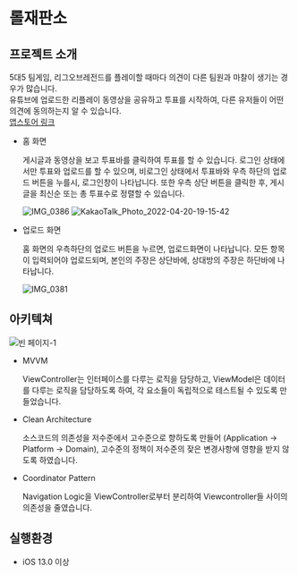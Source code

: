 # 롤재판소
## 프로젝트 소개
5대5 팀게임, 리그오브레전드를 플레이할 때마다 의견이 다른 팀원과 마찰이 생기는 경우가 많습니다.  
유튜브에 업로드한 리플레이 동영상을 공유하고 투표를 시작하여, 다른 유저들이 어떤 의견에 동의하는지 알 수 있습니다.  
[앱스토어 링크](https://apps.apple.com/kr/app/%EB%A1%A4-%EC%9E%AC%ED%8C%90%EC%86%8C/id1616538910)
- 홈 화면  
  
  게시글과 동영상을 보고 투표바를 클릭하여 투표를 할 수 있습니다.
  로그인 상태에서만 투표와 업로드를 할 수 있으며, 비로그인 상태에서 투표바와 우측 하단의 업로드 버튼을 누를시, 로그인창이 나타납니다. 또한 우측 상단 버튼을 클릭한 후, 게시글을 최신순 또는 총 투표수로
  정렬할 수 있습니다.  
  
  ![IMG_0386](https://user-images.githubusercontent.com/37011809/164245844-3dcb8726-d21b-4971-abd0-b3003a78fc29.PNG)
  ![KakaoTalk_Photo_2022-04-20-19-15-42](https://user-images.githubusercontent.com/37011809/164245817-6a71e8cd-0d63-4a9d-ac48-ce863a24ef58.png)  
  
- 업로드 화면  
  
  홈 화면의 우측하단의 업로드 버튼을 누르면, 업로드화면이 나타납니다. 모든 항목이 입력되어야 업로드되며, 본인의 주장은 상단바에, 상대방의 주장은 하단바에 나타납니다.  
    
  ![IMG_0381](https://user-images.githubusercontent.com/37011809/164245840-9e4d926b-045f-4693-b99d-99b51fd6495a.PNG)
## 아키텍쳐
![빈 페이지-1](https://user-images.githubusercontent.com/37011809/174434081-1bcc7d24-65c2-4018-954f-b7e7391481eb.png)

- MVVM

  ViewController는 인터페이스를 다루는 로직을 담당하고, ViewModel은 데이터를 다루는 로직을 담당하도록 하여, 각 요소들이 독립적으로 테스트될 수 있도록 만들었습니다.
- Clean Architecture

  소스코드의 의존성을 저수준에서 고수준으로 향하도록 만들어 (Application -> Platform -> Domain), 고수준의 정책이 저수준의 잦은 변경사항에 영향을 받지 않도록 하였습니다. 
- Coordinator Pattern

  Navigation Logic을 ViewController로부터 분리하여 Viewcontroller들 사이의 의존성을 줄였습니다.
## 실행환경
- iOS 13.0 이상
